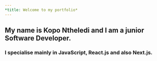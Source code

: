 ```yaml
---
*title: Welcome to my portfolio*
---
```

## My name is Kopo Ntheledi and I am a junior Software Developer.
### I specialise mainly in JavaScript, React.js and also Next.js.




